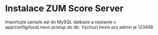 Instalace ZUM Score Server
==========================

Importujte sample.sql do MySQL datbaze a nastavte v app/config/local.neon pristup do db. Vychozi heslo pro admin je 123456
